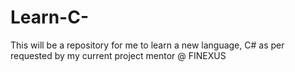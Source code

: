 # Learn-C-
This will be a repository for me to learn a new language, C# as per requested by my current project mentor @ FINEXUS
